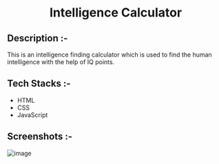 # <p align="center">Intelligence Calculator</p>

## Description :-

This is an intelligence finding calculator which is used to find the human intelligence with the help of IQ points.

## Tech Stacks :-

- HTML
- CSS
- JavaScript

## Screenshots :-

![image](https://github.com/Rakesh9100/CalcDiverse/assets/73993775/5aae3008-dac2-40f2-b56e-e9ecb0046b90)
